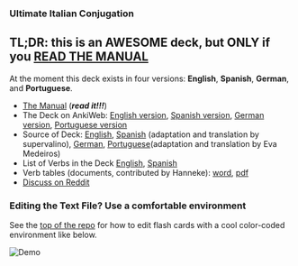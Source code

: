 ### Ultimate Italian Conjugation

## TL;DR: this is an AWESOME deck, but ONLY if you [READ THE MANUAL](http://www.asiteaboutnothing.net/w_italian-conjugation-flashcards.html)

At the moment this deck exists in four versions: **English**, **Spanish**, **German**, and **Portuguese**.

- [The Manual](http://www.asiteaboutnothing.net/w_italian-conjugation-flashcards.html) (**_read it!!!_**)
- The Deck on AnkiWeb: [English version](https://ankiweb.net/shared/info/1891639832), [Spanish version](https://ankiweb.net/shared/info/464687840), [German version](https://ankiweb.net/shared/info/1637895544), [Portuguese version](https://ankiweb.net/shared/info/968510385)
- Source of Deck: [English](https://github.com/boolbag/Anki-Goodies/blob/master/Decks/Italian/Source/Ultimate%20Italian%20Conjugation.4anki), [Spanish](https://github.com/boolbag/Anki-Goodies/blob/master/Decks/Italian/Source/Domina%20la%20Conjugaci%C3%B3n%20Italiana.4anki) (adaptation and translation by supervalino), [German](https://github.com/boolbag/Anki-Goodies/blob/master/Decks/Italian/Source/Italienische%20Konjugation%20Meistern.4anki3), [Portuguese]()(adaptation and translation by Eva Medeiros)
- List of Verbs in the Deck [English](https://github.com/boolbag/Anki-Goodies/blob/master/Decks/Italian/Source/Description%20for%20Anki%20Deck.txt), [Spanish](https://github.com/boolbag/Anki-Goodies/blob/master/Decks/Italian/Source/Descripci%C3%B3n%20para%20Mazo%20de%20Anki.txt)
- Verb tables (documents, contributed by Hanneke): [word](https://github.com/boolbag/Anki-Goodies/blob/master/Decks/Italian/Verb%20Tables/Coniugazione%20verbi%20italiani.docx), [pdf](https://github.com/boolbag/Anki-Goodies/blob/master/Decks/Italian/Verb%20Tables/Coniugazione%20verbi%20italiani.pdf)
- [Discuss on Reddit](https://www.reddit.com/r/Anki/comments/e53qj9/deck_ultimate_italian_conjugation/)

### Editing the Text File? Use a comfortable environment

See the [top of the repo](https://github.com/boolbag/Anki-Goodies) for how to edit flash cards with a cool color-coded environment like below.

![Demo](https://github.com/boolbag/Anki-Goodies/blob/master/Creating%20Notes%20in%20Text%20Editor/Syntax%20Coloring%20Scheme%20for%20EditPad%20Pro/demo/screen-clip.jpg)
